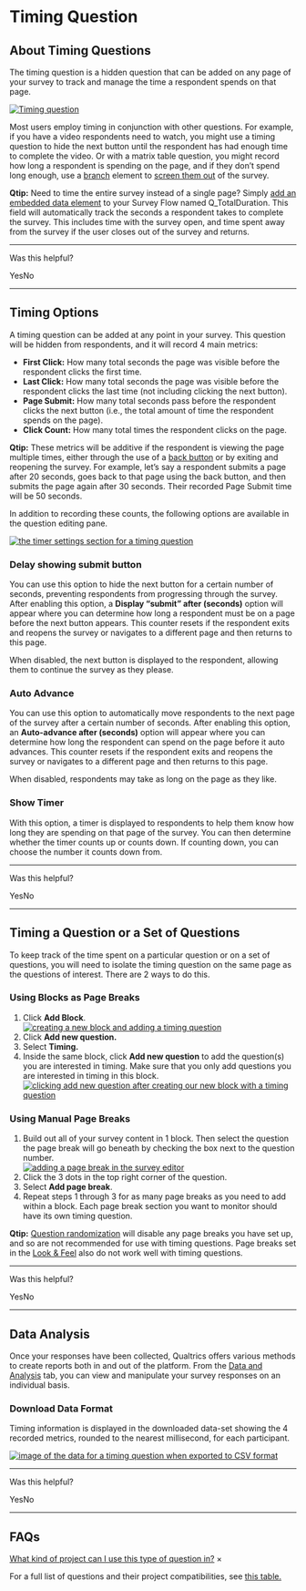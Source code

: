 # Timing Question

## [](#Introduction)About Timing Questions

The timing question is a hidden question that can be added on any page of your survey to track and manage the time a respondent spends on that page.

[![Timing question](timing/Timing4.png)](https://www.qualtrics.com/m/assets/support/wp-content/uploads/2016/04/Timing4.png)

Most users employ timing in conjunction with other questions. For example, if you have a video respondents need to watch, you might use a timing question to hide the next button until the respondent has had enough time to complete the video. Or with a matrix table question, you might record how long a respondent is spending on the page, and if they don’t spend long enough, use a [branch](/support/edit-survey/survey-flow/standard-elements/branch-logic/ "Branch Logic") element to [screen them out](/support/edit-survey/survey-flow/screen-out-management/ "Screen-Out Management") of the survey.

**Qtip:** Need to time the entire survey instead of a single page? Simply [add an embedded data element](/support/edit-survey/survey-flow/standard-elements/embedded-data#SettingValuesFromOtherSources "Embedded Data") to your Survey Flow named Q\_TotalDuration. This field will automatically track the seconds a respondent takes to complete the survey. This includes time with the survey open, and time spent away from the survey if the user closes out of the survey and returns.

* * *

Was this helpful?

YesNo

* * *

## [](#TimingOptions)Timing Options

A timing question can be added at any point in your survey. This question will be hidden from respondents, and it will record 4 main metrics:

-   **First Click:** How many total seconds the page was visible before the respondent clicks the first time.
-   **Last Click:** How many total seconds the page was visible before the respondent clicks the last time (not including clicking the next button).
-   **Page Submit:** How many total seconds pass before the respondent clicks the next button (i.e., the total amount of time the respondent spends on the page).
-   **Click Count:** How many total times the respondent clicks on the page.

**Qtip:** These metrics will be additive if the respondent is viewing the page multiple times, either through the use of a [back button](https://www.qualtrics.com/support/survey-platform/survey-module/survey-options/survey-experience/#AddingABackButton) or by exiting and reopening the survey. For example, let’s say a respondent submits a page after 20 seconds, goes back to that page using the back button, and then submits the page again after 30 seconds. Their recorded Page Submit time will be 50 seconds.

In addition to recording these counts, the following options are available in the question editing pane.

[![the timer settings section for a timing question](timing/TimerQuestionOptions.png)](https://www.qualtrics.com/m/assets/support/wp-content/uploads//2021/02/TimerQuestionOptions.png)

### Delay showing submit button

You can use this option to hide the next button for a certain number of seconds, preventing respondents from progressing through the survey. After enabling this option, a **Display “submit” after (seconds)** option will appear where you can determine how long a respondent must be on a page before the next button appears. This counter resets if the respondent exits and reopens the survey or navigates to a different page and then returns to this page.

When disabled, the next button is displayed to the respondent, allowing them to continue the survey as they please.

### Auto Advance

You can use this option to automatically move respondents to the next page of the survey after a certain number of seconds. After enabling this option, an **Auto-advance after (seconds)** option will appear where you can determine how long the respondent can spend on the page before it auto advances. This counter resets if the respondent exits and reopens the survey or navigates to a different page and then returns to this page.

When disabled, respondents may take as long on the page as they like.

### Show Timer

With this option, a timer is displayed to respondents to help them know how long they are spending on that page of the survey. You can then determine whether the timer counts up or counts down. If counting down, you can choose the number it counts down from.

* * *

Was this helpful?

YesNo

* * *

## [](#TimingSetsofQuestions)Timing a Question or a Set of Questions

To keep track of the time spent on a particular question or on a set of questions, you will need to isolate the timing question on the same page as the questions of interest. There are 2 ways to do this.

### Using Blocks as Page Breaks

1.  Click **Add Block**.  
    [![creating a new block and adding a timing question](timing/TimingQuestionBlock13.png)](https://www.qualtrics.com/m/assets/support/wp-content/uploads//2021/02/TimingQuestionBlock13.png)
2.  Click **Add new question.**
3.  Select **Timing.**
4.  Inside the same block, click **Add new question** to add the question(s) you are interested in timing. Make sure that you only add questions you are interested in timing in this block.  
    [![clicking add new question after creating our new block with a timing question](timing/TimingQuestionBlock4.png)](https://www.qualtrics.com/m/assets/support/wp-content/uploads//2021/02/TimingQuestionBlock4.png)

### Using Manual Page Breaks

1.  Build out all of your survey content in 1 block. Then select the question the page break will go beneath by checking the box next to the question number.  
    [![adding a page break in the survey editor](timing/TimingQuestionPageBreak.png)](https://www.qualtrics.com/m/assets/support/wp-content/uploads//2021/02/TimingQuestionPageBreak.png)
2.  Click the 3 dots in the top right corner of the question.
3.  Select **Add page break**.
4.  Repeat steps 1 through 3 for as many page breaks as you need to add within a block. Each page break section you want to monitor should have its own timing question.

**Qtip:** [Question randomization](https://www.qualtrics.com/support/survey-platform/survey-module/block-options/question-randomization/#SettingUpQuestionRandomization) will disable any page breaks you have set up, and so are not recommended for use with timing questions. Page breaks set in the [Look & Feel](https://www.qualtrics.com/support/survey-platform/survey-module/editing-questions/add-page-break/#AddingPageBreaksAutomatically) also do not work well with timing questions.

* * *

Was this helpful?

YesNo

* * *

## [](#DataAnalysis)Data Analysis

Once your responses have been collected, Qualtrics offers various methods to create reports both in and out of the platform. From the [Data and Analysis](https://www.qualtrics.com/support/survey-platform/data-and-analysis-module/data/recorded-responses/) tab, you can view and manipulate your survey responses on an individual basis.

### Download Data Format

Timing information is displayed in the downloaded data-set showing the 4 recorded metrics, rounded to the nearest millisecond, for each participant.

[![image of the data for a timing question when exported to CSV format](timing/TimingData.png)](https://www.qualtrics.com/m/assets/support/wp-content/uploads//2020/01/TimingData.png)  

* * *

Was this helpful?

YesNo

* * *

## [](#FAQs)FAQs

[What kind of project can I use this type of question in?](#faq-975) ×

For a full list of questions and their project compatibilities, see [this table.](https://www.qualtrics.com/support/survey-platform/survey-module/editing-questions/question-types-guide/question-types-overview/#Compatibility)